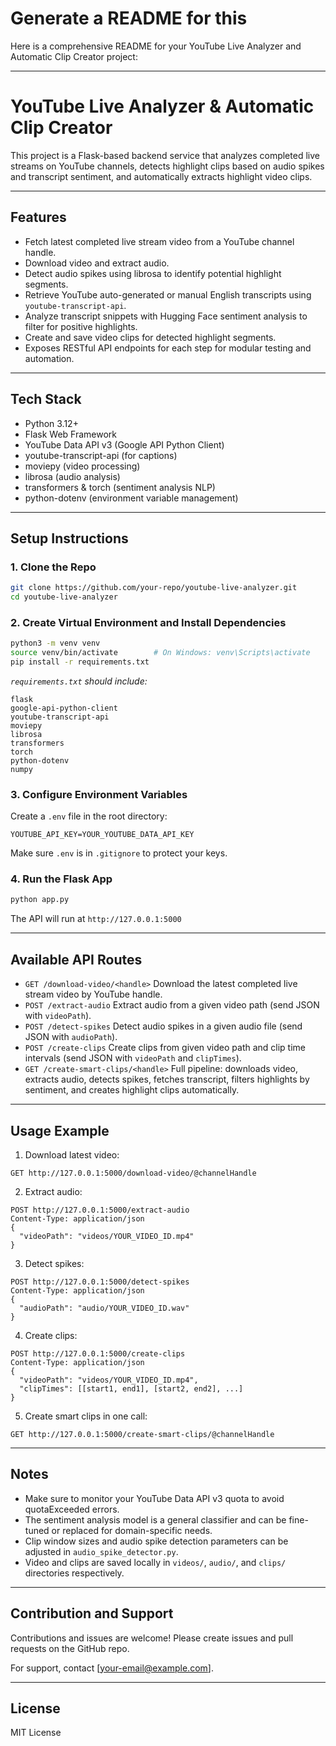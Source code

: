 # Generate a README for this

Here is a comprehensive README for your YouTube Live Analyzer and Automatic Clip Creator project:

***

# YouTube Live Analyzer \& Automatic Clip Creator

This project is a Flask-based backend service that analyzes completed live streams on YouTube channels, detects highlight clips based on audio spikes and transcript sentiment, and automatically extracts highlight video clips.

***

## Features

- Fetch latest completed live stream video from a YouTube channel handle.
- Download video and extract audio.
- Detect audio spikes using librosa to identify potential highlight segments.
- Retrieve YouTube auto-generated or manual English transcripts using `youtube-transcript-api`.
- Analyze transcript snippets with Hugging Face sentiment analysis to filter for positive highlights.
- Create and save video clips for detected highlight segments.
- Exposes RESTful API endpoints for each step for modular testing and automation.

***

## Tech Stack

- Python 3.12+
- Flask Web Framework
- YouTube Data API v3 (Google API Python Client)
- youtube-transcript-api (for captions)
- moviepy (video processing)
- librosa (audio analysis)
- transformers \& torch (sentiment analysis NLP)
- python-dotenv (environment variable management)

***

## Setup Instructions

### 1. Clone the Repo

```bash
git clone https://github.com/your-repo/youtube-live-analyzer.git
cd youtube-live-analyzer
```


### 2. Create Virtual Environment and Install Dependencies

```bash
python3 -m venv venv
source venv/bin/activate        # On Windows: venv\Scripts\activate
pip install -r requirements.txt
```

_`requirements.txt` should include:_

```
flask
google-api-python-client
youtube-transcript-api
moviepy
librosa
transformers
torch
python-dotenv
numpy
```


### 3. Configure Environment Variables

Create a `.env` file in the root directory:

```
YOUTUBE_API_KEY=YOUR_YOUTUBE_DATA_API_KEY
```

Make sure `.env` is in `.gitignore` to protect your keys.

### 4. Run the Flask App

```bash
python app.py
```

The API will run at `http://127.0.0.1:5000`

***

## Available API Routes

- `GET /download-video/<handle>`
Download the latest completed live stream video by YouTube handle.
- `POST /extract-audio`
Extract audio from a given video path (send JSON with `videoPath`).
- `POST /detect-spikes`
Detect audio spikes in a given audio file (send JSON with `audioPath`).
- `POST /create-clips`
Create clips from given video path and clip time intervals (send JSON with `videoPath` and `clipTimes`).
- `GET /create-smart-clips/<handle>`
Full pipeline: downloads video, extracts audio, detects spikes, fetches transcript, filters highlights by sentiment, and creates highlight clips automatically.

***

## Usage Example

1. Download latest video:
```
GET http://127.0.0.1:5000/download-video/@channelHandle
```

2. Extract audio:
```
POST http://127.0.0.1:5000/extract-audio
Content-Type: application/json
{
  "videoPath": "videos/YOUR_VIDEO_ID.mp4"
}
```

3. Detect spikes:
```
POST http://127.0.0.1:5000/detect-spikes
Content-Type: application/json
{
  "audioPath": "audio/YOUR_VIDEO_ID.wav"
}
```

4. Create clips:
```
POST http://127.0.0.1:5000/create-clips
Content-Type: application/json
{
  "videoPath": "videos/YOUR_VIDEO_ID.mp4",
  "clipTimes": [[start1, end1], [start2, end2], ...]
}
```

5. Create smart clips in one call:
```
GET http://127.0.0.1:5000/create-smart-clips/@channelHandle
```


***

## Notes

- Make sure to monitor your YouTube Data API v3 quota to avoid quotaExceeded errors.
- The sentiment analysis model is a general classifier and can be fine-tuned or replaced for domain-specific needs.
- Clip window sizes and audio spike detection parameters can be adjusted in `audio_spike_detector.py`.
- Video and clips are saved locally in `videos/`, `audio/`, and `clips/` directories respectively.

***

## Contribution and Support

Contributions and issues are welcome! Please create issues and pull requests on the GitHub repo.

For support, contact [your-email@example.com].

***

## License

MIT License
